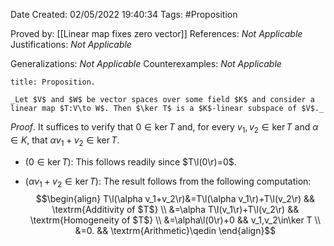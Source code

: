 <div class="topSpace"></div>

Date Created: 02/05/2022 19:40:34
Tags: #Proposition

Proved by: [[Linear map fixes zero vector]]
References: _Not Applicable_
Justifications: _Not Applicable_

Generalizations: _Not Applicable_
Counterexamples: _Not Applicable_

``` ad-Proposition
title: Proposition.

_Let $V$ and $W$ be vector spaces over some field $K$ and consider a linear map $T:V\to W$. Then $\ker T$ is a $K$-linear subspace of $V$._

```

_Proof_. It suffices to verify that $0\in\ker T$ and, for every $v_1,v_2\in\ker T$ and $\alpha\in K$, that $\alpha v_1+v_2\in\ker T$.
* ($0\in\ker T$): This follows readily since $T\l(0\r)=0$.

* ($\alpha v_1+v_2\in\ker T$): The result follows from the following computation:
$$\begin{align}
    T\l(\alpha v_1+v_2\r)&=T\l(\alpha v_1\r)+T\l(v_2\r) && \textrm{Additivity of $T$} \\
    &=\alpha T\l(v_1\r)+T\l(v_2\r) && \textrm{Homogeneity of $T$} \\
    &=\alpha\l(0\r)+0 && v_1,v_2\in\ker T \\
    &=0. && \textrm{Arithmetic}\qedin
\end{align}$$
